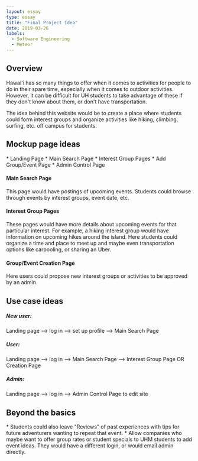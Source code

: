 ```yaml
---
layout: essay
type: essay
title: "Final Project Idea"
date: 2019-03-26
labels:
  - Software Engineering
  - Meteor
---
```


<h2>Overview</h2>
<p>Hawai'i has so many things to offer when it comes to activities for people to do in their spare time, especially when it comes to outdoor activities.  However, it can be difficult for UH students to take advantage of these if they don't know about them, or don't have transportation.</p>

<p>The idea behind this website would be to create a place where students could form interest groups and organize activities like hiking, climbing, surfing, etc. off campus for students.</p>

<h2>Mockup page ideas</h2>
* Landing Page
* Main Search Page
* Interest Group Pages
* Add Group/Event Page
* Admin Control Page

<h4>Main Search Page</h4>
<p>This page would have postings of upcoming events.  Students could browse through events by interest groups, event date, etc.</p>
  
<h4>Interest Group Pages</h4>
<p>These pages would have more details about upcoming events for that particular interest.  For example, a hiking interest group would have information on upcoming hikes around the island.  Here students could organize a time and place to meet up and maybe even transportation options like carpooling, or sharing an Uber.</p>

<h4>Group/Event Creation Page</h4>
<p>Here users could propose new interest groups or activities to be approved by an admin.</p>

<h2>Use case ideas</h2>
<h5>New user:</h5> 
Landing page --> log in --> set up profile --> Main Search Page
<h5>User:</h5> 
Landing page --> log in --> Main Search Page --> Interest Group Page OR Creation Page
<h5>Admin:</h5> 
Landing page --> log in --> Admin Control Page to edit site


<h2>Beyond the basics</h2>
* Students could also leave "Reviews" of past experiences with tips for future adventurers wanting to repeat that event.
* Allow companies who maybe want to offer group rates or student specials to UHM students to add event ideas.  They would have a different login, or would email admin directly.


